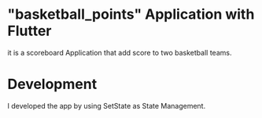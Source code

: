 # "basketball_points" Application with Flutter
it is a scoreboard Application that add score to two basketball teams. 

# Development
I developed the app by using SetState as State Management.
